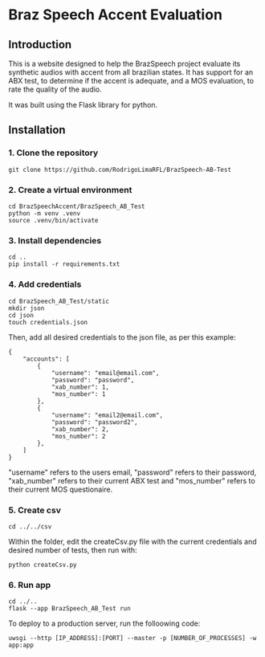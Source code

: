 <h1> Braz Speech Accent Evaluation </h1>
<h2> Introduction </h2>
<p> This is a website designed to help the BrazSpeech project evaluate its synthetic audios with accent from all brazilian states. It has support for an ABX test, to determine if the accent is adequate, and a MOS evaluation, to rate the quality of the audio. </p>
<p> It was built using the Flask library for python. </p>
<h2> Installation </h2>
<h3> 1. Clone the repository </h3>

```
git clone https://github.com/RodrigoLimaRFL/BrazSpeech-AB-Test
```

<h3> 2. Create a virtual environment </h3>

```
cd BrazSpeechAccent/BrazSpeech_AB_Test
python -m venv .venv
source .venv/bin/activate
```

<h3> 3. Install dependencies </h3>

```
cd ..
pip install -r requirements.txt
```

<h3> 4. Add credentials </h3>

```
cd BrazSpeech_AB_Test/static
mkdir json
cd json
touch credentials.json
```
<p> Then, add all desired credentials to the json file, as per this example: </p>

```
{
    "accounts": [
        {
            "username": "email@email.com",
            "password": "password",
            "xab_number": 1,
            "mos_number": 1
        },
        {
            "username": "email2@email.com",
            "password": "password2",
            "xab_number": 2,
            "mos_number": 2
        },
    ]
}
```

<p> "username" refers to the users email, "password" refers to their password, "xab_number" refers to their current ABX test and "mos_number" refers to their current MOS questionaire. </p>

<h3> 5. Create csv </h3>

```
cd ../../csv
```

Within the folder, edit the createCsv.py file with the current credentials and desired number of tests, then run with:

```
python createCsv.py
```

<h3> 6. Run app </h4>

```
cd ../..
flask --app BrazSpeech_AB_Test run
```

<p> To deploy to a production server, run the folloowing code: </p>

```
uwsgi --http [IP_ADDRESS]:[PORT] --master -p [NUMBER_OF_PROCESSES] -w app:app
```
